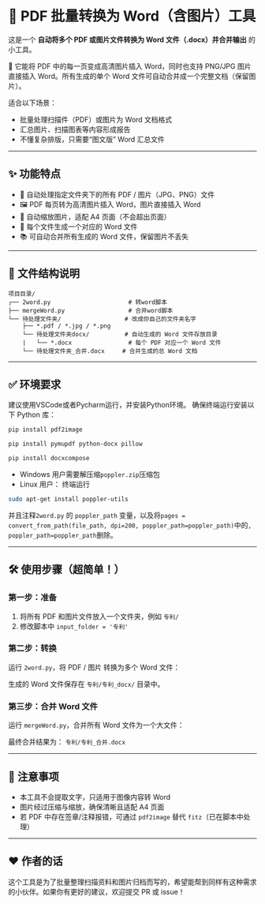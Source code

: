 # 📄 PDF 批量转换为 Word（含图片）工具

这是一个 **自动将多个 PDF 或图片文件转换为 Word 文件（.docx）并合并输出** 的小工具。

📌 它能将 PDF 中的每一页变成高清图片插入 Word，同时也支持 PNG/JPG 图片直接插入 Word。所有生成的单个 Word 文件可自动合并成一个完整文档（保留图片）。

适合以下场景：

- 批量处理扫描件（PDF）或图片为 Word 文档格式
- 汇总图片、扫描图表等内容形成报告
- 不懂复杂排版，只需要“图文版” Word 汇总文件

------

## ✨ 功能特点

- 📂 自动处理指定文件夹下的所有 PDF / 图片（JPG、PNG）文件
- 🖼 PDF 每页转为高清图片插入 Word，图片直接插入 Word
- 📏 自动缩放图片，适配 A4 页面（不会超出页面）
- 📄 每个文件生成一个对应的 Word 文件
- 📚 可自动合并所有生成的 Word 文件，保留图片不丢失

------

## 📁 文件结构说明

```
项目目录/
┌── 2word.py                      # 转word脚本
├── mergeWord.py                  # 合并word脚本
└── 待处理文件夹/                  # 改成你自己的文件夹名字
	├── *.pdf / *.jpg / *.png
    └── 待处理文件夹docx/          # 自动生成的 Word 文件存放目录
    |   └── *.docx                # 每个 PDF 对应一个 Word 文件
    └── 待处理文件夹_合并.docx     # 合并生成的总 Word 文档
```

------

## ✅ 环境要求
建议使用VSCode或者Pycharm运行，并安装Python环境。
确保终端运行安装以下 Python 库：

```bash
pip install pdf2image

pip install pymupdf python-docx pillow

pip install docxcompose
```

- Windows 用户需要解压缩`poppler.zip`压缩包
- Linux 用户：
终端运行
```bash
sudo apt-get install poppler-utils
```
并且注释`2word.py` 的 `poppler_path` 变量，以及将`pages = convert_from_path(file_path, dpi=200, poppler_path=poppler_path)`中的`, poppler_path=poppler_path`删除。

---

## 🛠 使用步骤（超简单！）

### 第一步：准备

1. 将所有 PDF 和图片文件放入一个文件夹，例如 `专利/`
2. 修改脚本中 `input_folder = '专利'`

### 第二步：转换

运行 `2word.py`，将 PDF / 图片 转换为多个 Word 文件：


生成的 Word 文件保存在 `专利/专利_docx/` 目录中。

### 第三步：合并 Word 文件

运行 `mergeWord.py`，合并所有 Word 文件为一个大文件：

最终合并结果为： `专利/专利_合并.docx`

------

## 📌 注意事项

- 本工具不会提取文字，只适用于图像内容转 Word
- 图片经过压缩与缩放，确保清晰且适配 A4 页面
- 若 PDF 中存在签章/注释报错，可通过 `pdf2image` 替代 `fitz`（已在脚本中处理）

------

## ❤️ 作者的话

这个工具是为了批量整理扫描资料和图片归档而写的，希望能帮到同样有这种需求的小伙伴。如果你有更好的建议，欢迎提交 PR 或 issue！
